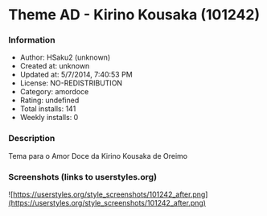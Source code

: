# Theme AD - Kirino Kousaka (101242)

### Information
- Author: HSaku2 (unknown)
- Created at: unknown
- Updated at: 5/7/2014, 7:40:53 PM
- License: NO-REDISTRIBUTION
- Category: amordoce
- Rating: undefined
- Total installs: 141
- Weekly installs: 0


### Description
Tema para o Amor Doce da Kirino Kousaka de Oreimo


### Screenshots (links to userstyles.org)
![https://userstyles.org/style_screenshots/101242_after.png](https://userstyles.org/style_screenshots/101242_after.png)


